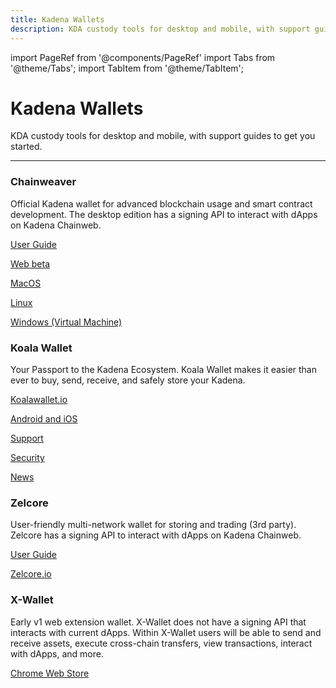 ```yaml
---
title: Kadena Wallets
description: KDA custody tools for desktop and mobile, with support guides to get you started.
---
```


import PageRef from '@components/PageRef'
import Tabs from '@theme/Tabs';
import TabItem from '@theme/TabItem';

# Kadena Wallets

KDA custody tools for desktop and mobile, with support guides to get you started.

---

### Chainweaver

Official Kadena wallet for advanced blockchain usage and smart contract development.
The desktop edition has a signing API to interact with dApps on Kadena Chainweb.

[User Guide](https://docs.kadena.io/basics/chainweaver/chainweaver-user-guide)

[Web beta](https://chainweaver.kadena.network)

[MacOS](https://github.com/kadena-io/chainweaver/releases/download/v2.2.3/kadena-chainweaver-mac-2.2.3.0.zip)

[Linux](https://github.com/kadena-io/chainweaver/releases/download/v2.2.3/kadena-chainweaver-linux-2.2.3.0.deb)

[Windows (Virtual Machine)](https://github.com/kadena-io/chainweaver/releases/download/v2.2.3/kadena-chainweaver-vm.2.2.3.0.ova)

### Koala Wallet

Your Passport to the Kadena Ecosystem. 
Koala Wallet makes it easier than ever to buy, send, receive, and safely store your Kadena.

[Koalawallet.io](https://koalawallet.io)

[Android and iOS](https://koalawallet.io/download)

[Support](https://support.koalawallet.io/hc/en-us)

[Security](https://koalawallet.io/security)

[News](https://koalawallet.io/news)

### Zelcore

User-friendly multi-network wallet for storing and trading (3rd party).
Zelcore has a signing API to interact with dApps on Kadena Chainweb.

[User Guide](https://babening.io/zelcore-guide)

[Zelcore.io](https://zelcore.io)

### X-Wallet

Early v1 web extension wallet.
X-Wallet does not have a signing API that interacts with current dApps.
Within X-Wallet users will be able to send and receive assets, execute cross-chain transfers, view transactions, interact with dApps, and more.

[Chrome Web Store](https://chrome.google.com/webstore/detail/x-wallet/bofddndhbegljegmpmnlbhcejofmjgbn?hl=en&authuser=1)

